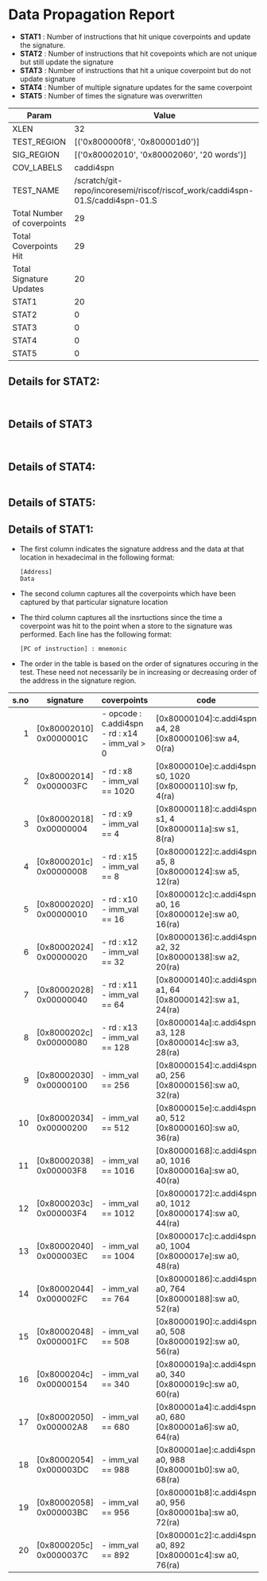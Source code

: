
# Data Propagation Report

- **STAT1** : Number of instructions that hit unique coverpoints and update the signature.
- **STAT2** : Number of instructions that hit covepoints which are not unique but still update the signature
- **STAT3** : Number of instructions that hit a unique coverpoint but do not update signature
- **STAT4** : Number of multiple signature updates for the same coverpoint
- **STAT5** : Number of times the signature was overwritten

| Param                     | Value    |
|---------------------------|----------|
| XLEN                      | 32      |
| TEST_REGION               | [('0x800000f8', '0x800001d0')]      |
| SIG_REGION                | [('0x80002010', '0x80002060', '20 words')]      |
| COV_LABELS                | caddi4spn      |
| TEST_NAME                 | /scratch/git-repo/incoresemi/riscof/riscof_work/caddi4spn-01.S/caddi4spn-01.S    |
| Total Number of coverpoints| 29     |
| Total Coverpoints Hit     | 29      |
| Total Signature Updates   | 20      |
| STAT1                     | 20      |
| STAT2                     | 0      |
| STAT3                     | 0     |
| STAT4                     | 0     |
| STAT5                     | 0     |

## Details for STAT2:

```


```

## Details of STAT3

```


```

## Details of STAT4:

```

```

## Details of STAT5:



## Details of STAT1:

- The first column indicates the signature address and the data at that location in hexadecimal in the following format: 
  ```
  [Address]
  Data
  ```

- The second column captures all the coverpoints which have been captured by that particular signature location

- The third column captures all the insrtuctions since the time a coverpoint was
  hit to the point when a store to the signature was performed. Each line has
  the following format:
  ```
  [PC of instruction] : mnemonic
  ```
- The order in the table is based on the order of signatures occuring in the
  test. These need not necessarily be in increasing or decreasing order of the
  address in the signature region.

|s.no|        signature         |                        coverpoints                        |                                code                                |
|---:|--------------------------|-----------------------------------------------------------|--------------------------------------------------------------------|
|   1|[0x80002010]<br>0x0000001C|- opcode : c.addi4spn<br> - rd : x14<br> - imm_val > 0<br> |[0x80000104]:c.addi4spn a4, 28<br> [0x80000106]:sw a4, 0(ra)<br>    |
|   2|[0x80002014]<br>0x000003FC|- rd : x8<br> - imm_val == 1020<br>                        |[0x8000010e]:c.addi4spn s0, 1020<br> [0x80000110]:sw fp, 4(ra)<br>  |
|   3|[0x80002018]<br>0x00000004|- rd : x9<br> - imm_val == 4<br>                           |[0x80000118]:c.addi4spn s1, 4<br> [0x8000011a]:sw s1, 8(ra)<br>     |
|   4|[0x8000201c]<br>0x00000008|- rd : x15<br> - imm_val == 8<br>                          |[0x80000122]:c.addi4spn a5, 8<br> [0x80000124]:sw a5, 12(ra)<br>    |
|   5|[0x80002020]<br>0x00000010|- rd : x10<br> - imm_val == 16<br>                         |[0x8000012c]:c.addi4spn a0, 16<br> [0x8000012e]:sw a0, 16(ra)<br>   |
|   6|[0x80002024]<br>0x00000020|- rd : x12<br> - imm_val == 32<br>                         |[0x80000136]:c.addi4spn a2, 32<br> [0x80000138]:sw a2, 20(ra)<br>   |
|   7|[0x80002028]<br>0x00000040|- rd : x11<br> - imm_val == 64<br>                         |[0x80000140]:c.addi4spn a1, 64<br> [0x80000142]:sw a1, 24(ra)<br>   |
|   8|[0x8000202c]<br>0x00000080|- rd : x13<br> - imm_val == 128<br>                        |[0x8000014a]:c.addi4spn a3, 128<br> [0x8000014c]:sw a3, 28(ra)<br>  |
|   9|[0x80002030]<br>0x00000100|- imm_val == 256<br>                                       |[0x80000154]:c.addi4spn a0, 256<br> [0x80000156]:sw a0, 32(ra)<br>  |
|  10|[0x80002034]<br>0x00000200|- imm_val == 512<br>                                       |[0x8000015e]:c.addi4spn a0, 512<br> [0x80000160]:sw a0, 36(ra)<br>  |
|  11|[0x80002038]<br>0x000003F8|- imm_val == 1016<br>                                      |[0x80000168]:c.addi4spn a0, 1016<br> [0x8000016a]:sw a0, 40(ra)<br> |
|  12|[0x8000203c]<br>0x000003F4|- imm_val == 1012<br>                                      |[0x80000172]:c.addi4spn a0, 1012<br> [0x80000174]:sw a0, 44(ra)<br> |
|  13|[0x80002040]<br>0x000003EC|- imm_val == 1004<br>                                      |[0x8000017c]:c.addi4spn a0, 1004<br> [0x8000017e]:sw a0, 48(ra)<br> |
|  14|[0x80002044]<br>0x000002FC|- imm_val == 764<br>                                       |[0x80000186]:c.addi4spn a0, 764<br> [0x80000188]:sw a0, 52(ra)<br>  |
|  15|[0x80002048]<br>0x000001FC|- imm_val == 508<br>                                       |[0x80000190]:c.addi4spn a0, 508<br> [0x80000192]:sw a0, 56(ra)<br>  |
|  16|[0x8000204c]<br>0x00000154|- imm_val == 340<br>                                       |[0x8000019a]:c.addi4spn a0, 340<br> [0x8000019c]:sw a0, 60(ra)<br>  |
|  17|[0x80002050]<br>0x000002A8|- imm_val == 680<br>                                       |[0x800001a4]:c.addi4spn a0, 680<br> [0x800001a6]:sw a0, 64(ra)<br>  |
|  18|[0x80002054]<br>0x000003DC|- imm_val == 988<br>                                       |[0x800001ae]:c.addi4spn a0, 988<br> [0x800001b0]:sw a0, 68(ra)<br>  |
|  19|[0x80002058]<br>0x000003BC|- imm_val == 956<br>                                       |[0x800001b8]:c.addi4spn a0, 956<br> [0x800001ba]:sw a0, 72(ra)<br>  |
|  20|[0x8000205c]<br>0x0000037C|- imm_val == 892<br>                                       |[0x800001c2]:c.addi4spn a0, 892<br> [0x800001c4]:sw a0, 76(ra)<br>  |
